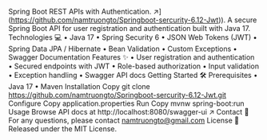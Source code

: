 Spring Boot REST APIs with Authentication.
 ↗](https://github.com/namtruongto/Springboot-sercurity-6.12-Jwt)).
A secure Spring Boot API for user registration and authentication built with Java 17.
Technologies :computer:
•	Java 17
•	Spring Security 6
•	JSON Web Tokens (JWT)
•	Spring Data JPA / Hibernate
•	Bean Validation
•	Custom Exceptions
•	Swagger Documentation
Features ✨
•	User registration and authentication
•	Secured endpoints with JWT
•	Role-based authorization
•	Input validation
•	Exception handling
•	Swagger API docs
Getting Started 🛠
Prerequisites
•	Java 17
•	Maven
Installation
Copy
git clone https://github.com/namtruongto/Springboot-sercurity-6.12-Jwt.git
Configure
Copy application.properties
Run
Copy
mvnw spring-boot:run 
Usage
Browse API docs at http://localhost:8080/swagger-ui ↗
Contact 📧
For any questions, please contact namtruongto@gmail.com
License 📄
Released under the MIT License.

